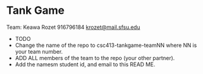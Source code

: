 # Tank Game

Team:
Keawa Rozet
916796184
krozet@mail.sfsu.edu


- TODO
- Change the name of the repo to csc413-tankgame-teamNN where NN is your team number.
- ADD ALL members of the team to the repo (your other partner).
- Add the namesm student id, and email to this READ ME.
